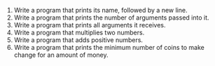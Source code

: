 1. Write a program that prints its name, followed by a new line.
2. Write a program that prints the number of arguments passed into it.
3. Write a program that prints all arguments it receives.
4. Write a program that multiplies two numbers.
5. Write a program that adds positive numbers.
6. Write a program that prints the minimum number of coins to make change for an amount of money.

